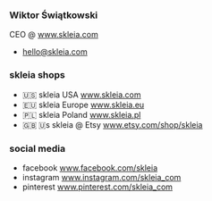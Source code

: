 ### Wiktor Świątkowski
CEO @ www.skleia.com
- hello@skleia.com
### skleia shops
- 🇺🇸 skleia USA www.skleia.com
- 🇪🇺 skleia Europe www.skleia.eu
- 🇵🇱 skleia Poland www.skleia.pl
- 🇬🇧 🇺s skleia @ Etsy www.etsy.com/shop/skleia
### social media
- facebook www.facebook.com/skleia
- instagram www.instagram.com/skleia_com
- pinterest www.pinterest.com/skleia_com
